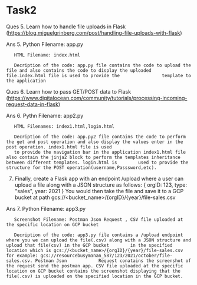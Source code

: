 # Task2
Ques 5. Learn how to handle file uploads in Flask (https://blog.miguelgrinberg.com/post/handling-file-uploads-with-flask)

Ans 5. Python Filename: app.py
       
       HTML Filename: index.html
       
       Decription of the code: app.py file contains the code to upload the file and also contains the code to display the uploaded file.index.html file is used to provide the                template to the application
       
       
       
Ques 6. Learn how to pass GET/POST data to Flask (https://www.digitalocean.com/community/tutorials/processing-incoming-request-data-in-flask)

Ans 6. Pythn Filename: app2.py
       
       HTML Filenames: index1.html,login.html 
       
       Decription of the code: app.py2 file contains the code to perform the get and post operation and also display the values enter in the post operation. index1.html file is used 
       to provide the navigation bar in the application index1.html file also contain the jinja2 block to perform the templates inheritance between different templates. login.html is        used to provide the structure for the POST operation(username,Passsword,etc).
       
       

7. Finally, create a Flask app with an endpoint /upload where a user can upload a file along with a JSON structure as follows:
{
   orgID: 123,
   type:  "sales",
   year:  2021
}
You would then take the file and save it to a GCP bucket at path gcs://<bucket_name>/{orgID}/{year}/file-sales.csv

Ans 7. Python Filename: app3.py
       
       Screenshot Filename: Postman Json Request , CSV file uploaded at the specific location on GCP bucket
       
       Decription of the code: app3.py file contains a /upload endpoint where you we can upload the file(.csv) along with a JSON structure and upload that file(csv) in the GCP bucket        in the specified location which is gcs://<bucket_name>/{orgID}/{year}/file-sales.csv for example: gcs://resourcebusymanan_587/123/2021/october/file-sales.csv. Postman Json            Request conatains the screenshot of the request send the postman app. CSV file uploaded at the specific location on GCP bucket contains the screenshot displaying that the            file(.csv) is uploaded on the specified location in the GCP bucket.
       
